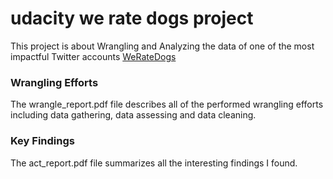 # udacity we rate dogs project

This project is about Wrangling and Analyzing the data of one of the most impactful Twitter accounts [WeRateDogs](https://twitter.com/dog_rates?ref_src=twsrc%5Egoogle%7Ctwcamp%5Eserp%7Ctwgr%5Eauthor)

### Wrangling Efforts
The wrangle_report.pdf file describes all of the performed wrangling efforts including data gathering, data assessing and data cleaning.


### Key Findings
The act_report.pdf file summarizes all the interesting findings I found.